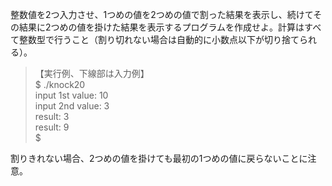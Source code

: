 整数値を2つ入力させ、1つめの値を2つめの値で割った結果を表示し、続けてその結果に2つめの値を掛けた結果を表示するプログラムを作成せよ。計算はすべて整数型で行うこと（割り切れない場合は自動的に小数点以下が切り捨てられる）。

> 【実行例、下線部は入力例】  
> $ ./knock20  
> input 1st value: 10  
> input 2nd value: 3  
> result: 3  
> result: 9  
> $  

割りきれない場合、2つめの値を掛けても最初の1つめの値に戻らないことに注意。
